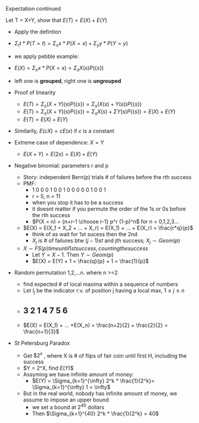 Expectation continued

Let T = X+Y, show that $E(T) = E(X) + E(Y)$
- Apply the defintion
- $\Sigma_{t} t * P(T = t)  = \Sigma_{x} x * P(X = x) + \Sigma_{y} y * P(Y = y)$

- we apply pebble example:
- $E(X) = \Sigma_{x}^{} x*P(X = x) = \Sigma_{s} X(s) P(\{s\})$
- left one is **grouped**, right one is **ungrouped**

- Proof of linearity
    - $E(T) = \Sigma_{s} (X+Y)(s) P(\{s\}) = \Sigma_{s} (X(s) + Y(s)) P(\{s\})$
    - $E(T) = \Sigma_{s} (X+Y)(s)P(\{s\}) = \Sigma_{s}X(s) + \Sigma_{}Y(s)P(\{s\}) = E(X) + E(Y)$
    - $E(T) = E(X) + E(Y)$

- Similarily, $E(cX) = c E(x)$ if $c$ is a constant
- Extreme case of dependence: $X = Y$
    - $E(X+Y) = E(2x) = E(X) + E(Y)$

- Negative binomial: parameters r and p
    - Story: independent Bern(p) trials # of failures before the rth success
    - PMF:
        - 1 0 0 0 1 0 0 1 0 0 0 0 0 1 0 0 1
        - r = 5, n = 11
        - when you stop it has to be a success
        - it doesnt matter if you permute the order of the 1s or 0s before the rth success
        - $P(X = n) = {n+r-1 \choose r-1} p^r (1-p)^n$ for n = 0,1,2,3...
    - $E(X) = E(X_1 + X_2 + ... + X_r) = E(X_1) + ... + E(X_r) = \frac{r*q}{p}$
        - think of as wait for 1st sucess then the 2nd
        - $X_j$ is # of failures btw $(j-1)st$ and jth success; $X_j \sim Geom(p)$
    -  $X \sim FS(p) time until 1st success,counting the success$
        - Let $Y = X - 1$. Then $Y \sim Geom(p)$
        - $E(X) = E(Y) + 1 = \frac{q}{p} + 1 = \frac{1}{p}$

- Random permutation 1,2,...n. where n >=2 
    - find expected # of local maxima within a sequence of numbers
    - Let $I_j$ be the indicator r.v. of position j having a local max, $1 \leq j \leq n$
    - 3 2 1 4 7 5 6
        - 
    - $E(X) = E(X_1) + ... +E(X_n)  = \frac{n+2}{2} + \frac{2}{2} = \frac{n+1}{3}$ 
- St Petersburg Paradox
    - Get $\$2^x$ , where X is # of flips of fair coin until first H, including the success
    -  $Y = 2^X, find $E(Y)$$
    - Assyming we have infinite amount of money:
        - $E(Y) = \Sigma_{k=1}^{\infty} 2^k * \frac{1}{2^k}= \Sigma_{k=1}^{\infty} 1 = \infty$
    - But in the real world, nobody has infinite amount of money, we assume to impose an upper bound
        - we set a bound at $2^40$ dollars
        - Then $\Sigma_{k=1}^{40} 2^k * \frac{1}{2^k} = 40$
        

